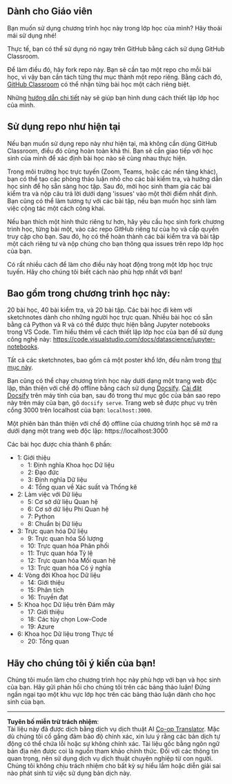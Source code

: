 <!--
CO_OP_TRANSLATOR_METADATA:
{
  "original_hash": "f7440be10c17a8a9262713af3d2818a9",
  "translation_date": "2025-09-06T19:59:02+00:00",
  "source_file": "for-teachers.md",
  "language_code": "vi"
}
-->
## Dành cho Giáo viên

Bạn muốn sử dụng chương trình học này trong lớp học của mình? Hãy thoải mái sử dụng nhé!

Thực tế, bạn có thể sử dụng nó ngay trên GitHub bằng cách sử dụng GitHub Classroom.

Để làm điều đó, hãy fork repo này. Bạn sẽ cần tạo một repo cho mỗi bài học, vì vậy bạn cần tách từng thư mục thành một repo riêng. Bằng cách đó, [GitHub Classroom](https://classroom.github.com/classrooms) có thể nhận từng bài học một cách riêng biệt.

Những [hướng dẫn chi tiết](https://github.blog/2020-03-18-set-up-your-digital-classroom-with-github-classroom/) này sẽ giúp bạn hình dung cách thiết lập lớp học của mình.

## Sử dụng repo như hiện tại

Nếu bạn muốn sử dụng repo này như hiện tại, mà không cần dùng GitHub Classroom, điều đó cũng hoàn toàn khả thi. Bạn sẽ cần giao tiếp với học sinh của mình để xác định bài học nào sẽ cùng nhau thực hiện.

Trong môi trường học trực tuyến (Zoom, Teams, hoặc các nền tảng khác), bạn có thể tạo các phòng thảo luận nhỏ cho các bài kiểm tra, và hướng dẫn học sinh để họ sẵn sàng học tập. Sau đó, mời học sinh tham gia các bài kiểm tra và nộp câu trả lời dưới dạng 'issues' vào một thời điểm nhất định. Bạn cũng có thể làm tương tự với các bài tập, nếu bạn muốn học sinh làm việc cộng tác một cách công khai.

Nếu bạn thích một hình thức riêng tư hơn, hãy yêu cầu học sinh fork chương trình học, từng bài một, vào các repo GitHub riêng tư của họ và cấp quyền truy cập cho bạn. Sau đó, họ có thể hoàn thành các bài kiểm tra và bài tập một cách riêng tư và nộp chúng cho bạn thông qua issues trên repo lớp học của bạn.

Có rất nhiều cách để làm cho điều này hoạt động trong một lớp học trực tuyến. Hãy cho chúng tôi biết cách nào phù hợp nhất với bạn!

## Bao gồm trong chương trình học này:

20 bài học, 40 bài kiểm tra, và 20 bài tập. Các bài học đi kèm với sketchnotes dành cho những người học trực quan. Nhiều bài học có sẵn bằng cả Python và R và có thể được thực hiện bằng Jupyter notebooks trong VS Code. Tìm hiểu thêm về cách thiết lập lớp học của bạn để sử dụng công nghệ này: https://code.visualstudio.com/docs/datascience/jupyter-notebooks.

Tất cả các sketchnotes, bao gồm cả một poster khổ lớn, đều nằm trong [thư mục này](../../sketchnotes).

Bạn cũng có thể chạy chương trình học này dưới dạng một trang web độc lập, thân thiện với chế độ offline bằng cách sử dụng [Docsify](https://docsify.js.org/#/). [Cài đặt Docsify](https://docsify.js.org/#/quickstart) trên máy tính của bạn, sau đó trong thư mục gốc của bản sao repo này trên máy của bạn, gõ `docsify serve`. Trang web sẽ được phục vụ trên cổng 3000 trên localhost của bạn: `localhost:3000`.

Một phiên bản thân thiện với chế độ offline của chương trình học sẽ mở ra dưới dạng một trang web độc lập: https://localhost:3000

Các bài học được chia thành 6 phần:

- 1: Giới thiệu
    - 1: Định nghĩa Khoa học Dữ liệu
    - 2: Đạo đức
    - 3: Định nghĩa Dữ liệu
    - 4: Tổng quan về Xác suất và Thống kê
- 2: Làm việc với Dữ liệu
    - 5: Cơ sở dữ liệu Quan hệ
    - 6: Cơ sở dữ liệu Phi Quan hệ
    - 7: Python
    - 8: Chuẩn bị Dữ liệu
- 3: Trực quan hóa Dữ liệu
    - 9: Trực quan hóa Số lượng
    - 10: Trực quan hóa Phân phối
    - 11: Trực quan hóa Tỷ lệ
    - 12: Trực quan hóa Mối quan hệ
    - 13: Trực quan hóa Có ý nghĩa
- 4: Vòng đời Khoa học Dữ liệu
    - 14: Giới thiệu
    - 15: Phân tích
    - 16: Truyền đạt
- 5: Khoa học Dữ liệu trên Đám mây
    - 17: Giới thiệu
    - 18: Các tùy chọn Low-Code
    - 19: Azure
- 6: Khoa học Dữ liệu trong Thực tế
    - 20: Tổng quan

## Hãy cho chúng tôi ý kiến của bạn!

Chúng tôi muốn làm cho chương trình học này phù hợp với bạn và học sinh của bạn. Hãy gửi phản hồi cho chúng tôi trên các bảng thảo luận! Đừng ngần ngại tạo một khu vực lớp học trên các bảng thảo luận dành cho học sinh của bạn.

---

**Tuyên bố miễn trừ trách nhiệm**:  
Tài liệu này đã được dịch bằng dịch vụ dịch thuật AI [Co-op Translator](https://github.com/Azure/co-op-translator). Mặc dù chúng tôi cố gắng đảm bảo độ chính xác, xin lưu ý rằng các bản dịch tự động có thể chứa lỗi hoặc sự không chính xác. Tài liệu gốc bằng ngôn ngữ bản địa nên được coi là nguồn tham khảo chính thức. Đối với các thông tin quan trọng, nên sử dụng dịch vụ dịch thuật chuyên nghiệp từ con người. Chúng tôi không chịu trách nhiệm cho bất kỳ sự hiểu lầm hoặc diễn giải sai nào phát sinh từ việc sử dụng bản dịch này.